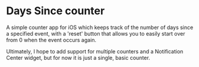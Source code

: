 Days Since counter
==================

A simple counter app for iOS which keeps track of the number of days since a specified event, with a 'reset' button that allows you to easily start over from 0 when the event occurs again.

Ultimately, I hope to add support for multiple counters and a Notification Center widget, but for now it is just a single, basic counter.

